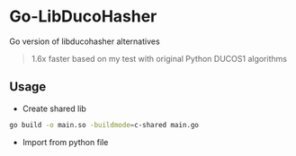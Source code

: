 # Go-LibDucoHasher

Go version of libducohasher alternatives

> 1.6x faster based on my test with original Python DUCOS1 algorithms

## Usage

- Create shared lib

```bash
go build -o main.so -buildmode=c-shared main.go
```

- Import from python file
